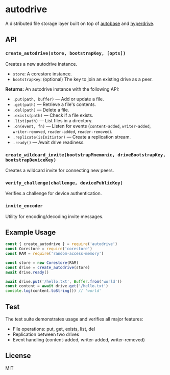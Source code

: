 # autodrive

A distributed file storage layer built on top of [autobase](https://github.com/hypercore-protocol/autobase) and [hyperdrive](https://github.com/hypercore-protocol/hyperdrive).


## API

### `create_autodrive(store, bootstrapKey, [opts])`
Creates a new autodrive instance.

- `store`: A corestore instance.
- `bootstrapKey`: (optional) The key to join an existing drive as a peer.

**Returns:** An autodrive instance with the following API:

- `.put(path, buffer)` — Add or update a file.
- `.get(path)` — Retrieve a file's contents.
- `.del(path)` — Delete a file.
- `.exists(path)` — Check if a file exists.
- `.list(path)` — List files in a directory.
- `.on(event, fn)` — Listen for events (`content-added`, `writer-added`, `writer-removed`, `reader-added`, `reader-removed`).
- `.replicate(isInitiator)` — Create a replication stream.
- `.ready()` — Await drive readiness.

### `create_wildcard_invite(bootstrapMnemonic, driveBootstrapKey, bootstrapDeviceKey)`
Creates a wildcard invite for connecting new peers.

### `verify_challenge(challenge, devicePublicKey)`
Verifies a challenge for device authentication.

### `invite_encoder`
Utility for encoding/decoding invite messages.

## Example Usage

```js
const { create_autodrive } = require('autodrive')
const Corestore = require('corestore')
const RAM = require('random-access-memory')

const store = new Corestore(RAM)
const drive = create_autodrive(store)
await drive.ready()

await drive.put('/hello.txt', Buffer.from('world'))
const content = await drive.get('/hello.txt')
console.log(content.toString()) // 'world'
```

## Test

The test suite demonstrates usage and verifies all major features:

- File operations: put, get, exists, list, del
- Replication between two drives
- Event handling (content-added, writer-added, writer-removed)


## License
MIT
